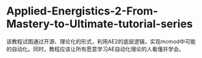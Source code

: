 # Applied-Energistics-2-From-Mastery-to-Ultimate-tutorial-series
该教程试图通过开源、理论化的形式，利用AE2的底层逻辑，实现mcmod中可能的自动化。同时，教程应该让所有愿意学习AE自动化理论的人看懂并学会。
